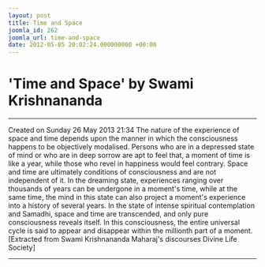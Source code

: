 ```yaml
---
layout: post
title: Time and Space
joomla_id: 262
joomla_url: time-and-space
date: 2012-05-05 20:02:24.000000000 +00:00
---
```

# 'Time and Space' by Swami Krishnananda
* * *  
Created on Sunday 26 May 2013 21:34
The nature of the experience of space and time depends upon the manner in which the consciousness happens to be objectively modalised. Persons who are in a depressed state of mind or who are in deep sorrow are apt to feel that, a moment of time is like a year, while those who revel in happiness would feel contrary. Space and time are ultimately conditions of consciousness and are not independent of it. In the dreaming state, experiences ranging over thousands of years can be undergone in a moment's time, while at the same time, the mind in this state can also project a moment's experience into a history of several years. In the state of intense spiritual contemplation and Samadhi, space and time are transcended, and only pure consciousness reveals itself. In this consciousness, the entire universal cycle is said to appear and disappear within the millionth part of a moment.
[Extracted from Swami Krishnananda Maharaj's discourses Divine Life Society]
* * *
  

